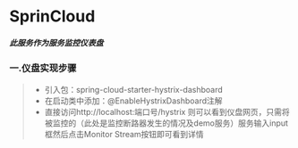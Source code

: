 # SprinCloud
##### 此服务作为服务监控仪表盘
### 一.仪盘实现步骤
>* 引入包：spring-cloud-starter-hystrix-dashboard
>* 在启动类中添加：@EnableHystrixDashboard注解
>* 直接访问http://localhost:端口号/hystrix 则可以看到仪盘网页，只需将被监控的（此处是监控断路器发生的情况及demo服务）服务输入input框然后点击Monitor Stream按钮即可看到详情

